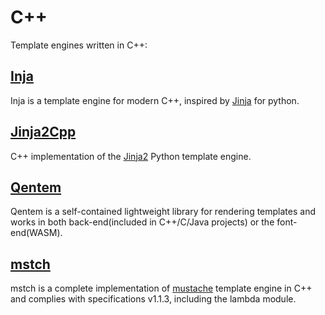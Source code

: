 # C++
Template engines written in C++:

## [Inja](https://github.com/pantor/inja)
Inja is a template engine for modern C++, inspired by [Jinja](https://jinja.palletsprojects.com/en/3.1.x/) for python.

## [Jinja2Cpp](https://github.com/jinja2cpp/Jinja2Cpp)
C++ implementation of the [Jinja2](https://jinja.palletsprojects.com/en/2.10.x/) Python template engine.

## [Qentem](https://github.com/HaniAmmar/Qentem-Engine)
Qentem is a self-contained lightweight library for rendering templates and works in both back-end(included in C++/C/Java projects) or the font-end(WASM).

## [mstch](https://github.com/no1msd/mstch)
mstch is a complete implementation of [mustache](http://mustache.github.io/) template engine in C++ and complies with specifications v1.1.3, including the lambda module.
